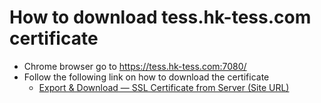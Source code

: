 # How to download tess.hk-tess.com certificate

* Chrome browser go to https://tess.hk-tess.com:7080/
* Follow the following link on how to download the certificate
    + [Export & Download — SSL Certificate from Server (Site URL)](https://medium.com/@menakajain/export-download-ssl-certificate-from-server-site-url-bcfc41ea46a2)
